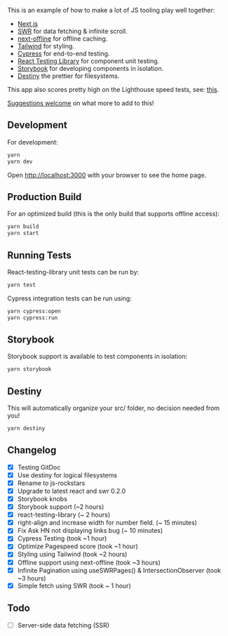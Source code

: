 This is an example of how to make a lot of JS tooling play well together:

* [Next.js](https://nextjs.org/)
* [SWR](https://swr.now.sh) for data fetching & infinite scroll.
* [next-offline](https://github.com/hanford/next-offline) for offline caching.
* [Tailwind](https://tailwindcss.com) for styling.
* [Cypress](https://www.cypress.io) for end-to-end testing.
* [React Testing Library](https://testing-library.com/docs/react-testing-library/intro) for component unit testing.
* [Storybook](https://storybook.js.org) for developing components in isolation.
* [Destiny](https://www.npmjs.com/package/destiny) the prettier for filesystems.

This app also scores pretty high on the Lighthouse speed tests, see: [this](./lighthouse-score.png).

[Suggestions welcome](https://github.com/vishnugopal/js-rockstars/issues/new) on what more to add to this!

## Development

For development:

```bash
yarn
yarn dev
```

Open [http://localhost:3000](http://localhost:3000) with your browser to see the home page.

## Production Build

For an optimized build (this is the only build that supports offline access):

```bash
yarn build
yarn start
```

## Running Tests

React-testing-library unit tests can be run by:

```bash
yarn test
```

Cypress integration tests can be run using:

```bash
yarn cypress:open
yarn cypress:run
```

## Storybook

Storybook support is available to test components in isolation:

```bash
yarn storybook
```

## Destiny

This will automatically organize your src/ folder, no decision needed from you!

```bash
yarn destiny
```

## Changelog

- [x] Testing GitDoc
- [x] Use destiny for logical filesystems
- [x] Rename to js-rockstars
- [x] Upgrade to latest react and swr 0.2.0
- [x] Storybook knobs
- [x] Storybook support (~2 hours)
- [x] react-testing-library (~ 2 hours)
- [x] right-align and increase width for number field. (~ 15 minutes)
- [x] Fix Ask HN not displaying links bug (~ 10 minutes)
- [x] Cypress Testing (took ~1 hour)
- [x] Optimize Pagespeed score (took ~1 hour)
- [x] Styling using Tailwind (took ~2 hours)
- [x] Offline support using next-offline (took ~3 hours)
- [x] Infinite Pagination using useSWRPages() & IntersectionObserver (took ~3 hours)
- [x] Simple fetch using SWR (took ~ 1 hour)

## Todo

- [ ] Server-side data fetching (SSR)